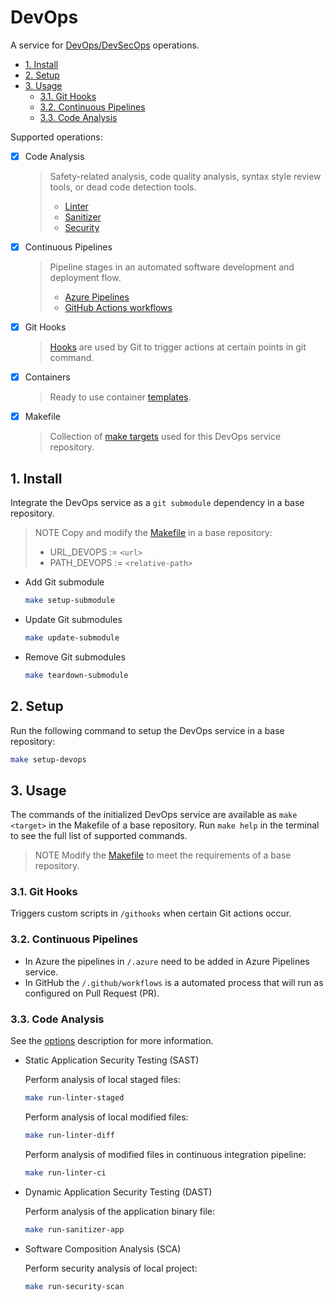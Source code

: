 # DevOps

A service for [DevOps/DevSecOps](https://sentenz.github.io/guide/internal/about/xops.html) operations.

- [1. Install](#1-install)
- [2. Setup](#2-setup)
- [3. Usage](#3-usage)
  - [3.1. Git Hooks](#31-git-hooks)
  - [3.2. Continuous Pipelines](#32-continuous-pipelines)
  - [3.3. Code Analysis](#33-code-analysis)

Supported operations:

- [x] Code Analysis
  > Safety-related analysis, code quality analysis, syntax style review tools, or dead code detection tools.
  >
  > - [Linter](internal/README.md#linter)
  > - [Sanitizer](internal/README.md#sanitizer)
  > - [Security](internal/README.md#security)

- [x] Continuous Pipelines
  > Pipeline stages in an automated software development and deployment flow.
  >
  > - [Azure Pipelines](.azure/README.md)
  > - [GitHub Actions workflows](.github/workflows/README.md)

- [x] Git Hooks
  > [Hooks](githooks/README.md) are used by Git to trigger actions at certain points in git command.

- [x] Containers
  >  Ready to use container [templates](build/container/README.md).

- [x] Makefile
  > Collection of [make targets](Makefile) used for this DevOps service repository.

## 1. Install

Integrate the DevOps service as a `git submodule` dependency in a base repository.

> NOTE Copy and modify the [Makefile](Makefile) in a base repository:
>
> - URL_DEVOPS := `<url>`
> - PATH_DEVOPS := `<relative-path>`

- Add Git submodule

   ```bash
   make setup-submodule
   ```

- Update Git submodules

   ```bash
   make update-submodule
   ```

- Remove Git submodules

   ```bash
   make teardown-submodule
   ```

## 2. Setup

Run the following command to setup the DevOps service in a base repository:

```bash
make setup-devops
```

## 3. Usage

The commands of the initialized DevOps service are available as `make <target>` in the Makefile of a base repository. Run `make help` in the terminal to see the full list of supported commands.

> NOTE Modify the [Makefile](Makefile) to meet the requirements of a base repository.

### 3.1. Git Hooks

  Triggers custom scripts in `/githooks` when certain Git actions occur.

### 3.2. Continuous Pipelines

- In Azure the pipelines in `/.azure` need to be added in Azure Pipelines service.
- In GitHub the `/.github/workflows` is a automated process that will run as configured on Pull Request (PR).

### 3.3. Code Analysis

See the [options](cmd/app/README.md) description for more information.

- Static Application Security Testing (SAST)

  Perform analysis of local staged files:

  ```bash
  make run-linter-staged
  ```

  Perform analysis of local modified files:

  ```bash
  make run-linter-diff
  ```

  Perform analysis of modified files in continuous integration pipeline:

  ```bash
  make run-linter-ci
  ```

- Dynamic Application Security Testing (DAST)

  Perform analysis of the application binary file:

  ```bash
  make run-sanitizer-app
  ```

- Software Composition Analysis (SCA)

  Perform security analysis of local project:

  ```bash
  make run-security-scan
  ```
